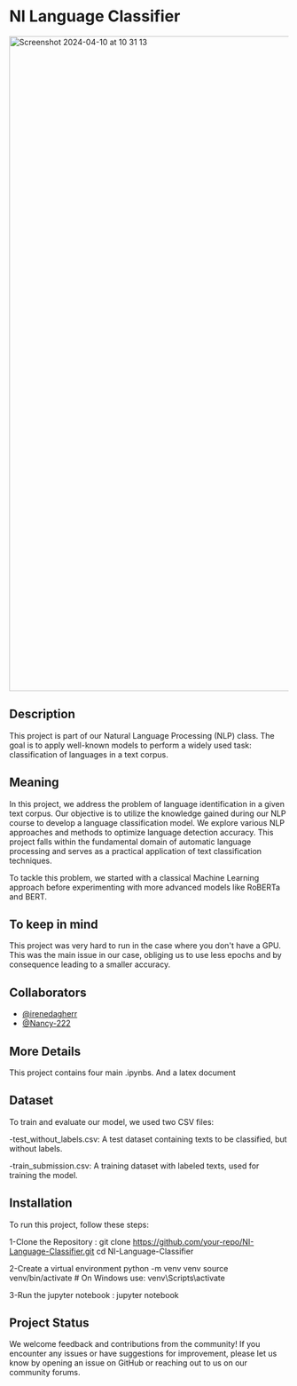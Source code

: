 # NI Language Classifier

<img width="1180" alt="Screenshot 2024-04-10 at 10 31 13" src="https://github.com/Sorbeto1610/flutter_GIV/assets/147889016/a0bf9ae7-2186-49f2-9138-d01212a91495">


## Description

This project is part of our Natural Language Processing (NLP) class. The goal is to apply well-known models to perform a widely used task: classification of languages in a text corpus.

## Meaning 

In this project, we address the problem of language identification in a given text corpus. Our objective is to utilize the knowledge gained during our NLP course to develop a language classification model. We explore various NLP approaches and methods to optimize language detection accuracy. This project falls within the fundamental domain of automatic language processing and serves as a practical application of text classification techniques.

To tackle this problem, we started with a classical Machine Learning approach before experimenting with more advanced models like RoBERTa and BERT.

## To keep in mind

This project was very hard to run in the case where you don't have a GPU. This was the main issue in our case, obliging us to use less epochs and by consequence leading to a smaller accuracy.

## Collaborators
- [@irenedagherr](https://github.com/irenedagherr)
- [@Nancy-222](https://github.com/Nancy-222)

## More Details

This project contains four main .ipynbs. And a latex document

## Dataset

To train and evaluate our model, we used two CSV files:

-test_without_labels.csv: A test dataset containing texts to be classified, but without labels.

-train_submission.csv: A training dataset with labeled texts, used for training the model.



## Installation
To run this project, follow these steps:

1-Clone the Repository : git clone https://github.com/your-repo/NI-Language-Classifier.git 
cd NI-Language-Classifier

2-Create a virtual environment
python -m venv venv
source venv/bin/activate  # On Windows use: venv\Scripts\activate

3-Run the jupyter notebook : jupyter notebook

## Project Status


We welcome feedback and contributions from the community! If you encounter any issues or have suggestions for improvement, please let us know by opening an issue on GitHub or reaching out to us on our community forums.




